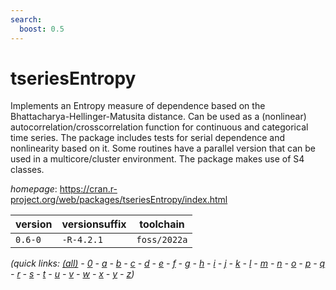 ```yaml
---
search:
  boost: 0.5
---
```

# tseriesEntropy

Implements an Entropy measure of dependence based on the Bhattacharya-Hellinger-Matusita distance.  Can be used as a (nonlinear) autocorrelation/crosscorrelation function for continuous and categorical time series.  The package includes tests for serial dependence and nonlinearity based on it.  Some routines have a parallel version that can be used in a multicore/cluster environment.  The package makes use of S4 classes.

*homepage*: <https://cran.r-project.org/web/packages/tseriesEntropy/index.html>

version | versionsuffix | toolchain
--------|---------------|----------
``0.6-0`` | ``-R-4.2.1`` | ``foss/2022a``


*(quick links: [(all)](../index.md) - [0](../0/index.md) - [a](../a/index.md) - [b](../b/index.md) - [c](../c/index.md) - [d](../d/index.md) - [e](../e/index.md) - [f](../f/index.md) - [g](../g/index.md) - [h](../h/index.md) - [i](../i/index.md) - [j](../j/index.md) - [k](../k/index.md) - [l](../l/index.md) - [m](../m/index.md) - [n](../n/index.md) - [o](../o/index.md) - [p](../p/index.md) - [q](../q/index.md) - [r](../r/index.md) - [s](../s/index.md) - [t](../t/index.md) - [u](../u/index.md) - [v](../v/index.md) - [w](../w/index.md) - [x](../x/index.md) - [y](../y/index.md) - [z](../z/index.md))*

